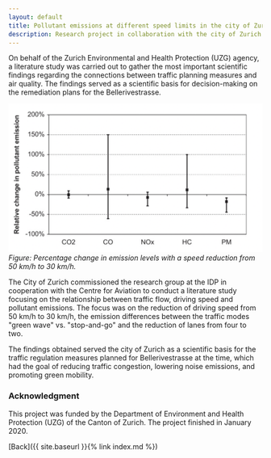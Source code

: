 ```yaml
---
layout: default
title: Pollutant emissions at different speed limits in the city of Zurich
description: Research project in collaboration with the city of Zurich and the Centre for Aviation
---
```


On behalf of the Zurich Environmental and Health Protection (UZG) agency, a literature study was carried out to gather the most important scientific findings regarding the 
connections between traffic planning measures and air quality. The findings served as a scientific basis for decision-making on the remediation plans for the 
Bellerivestrasse.

![Branching](./../../pictures/Schadstoffemissionen.png)
_Figure: Percentage change in emission levels with a speed reduction from 50 km/h to 30 km/h._

The City of Zurich commissioned the research group at the IDP in cooperation with the Centre for Aviation to conduct a literature study focusing on the relationship 
between traffic flow, driving speed and pollutant emissions. The focus was on the reduction of driving speed from 50 km/h to 30 km/h, the emission differences between 
the traffic modes "green wave" vs. "stop-and-go" and the reduction of lanes from four to two. 

The findings obtained served the city of Zurich as a scientific basis for the traffic regulation measures planned for Bellerivestrasse at the time, which had the goal of 
reducing traffic congestion, lowering noise emissions, and promoting green mobility.

### Acknowledgment
This project was funded by the Department of Environment and Health Protection (UZG) of the Canton of Zurich. The project finished in January 2020.

[Back]({{ site.baseurl }}{% link index.md %})